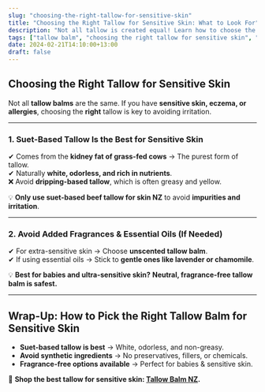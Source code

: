 ```yaml
---
slug: "choosing-the-right-tallow-for-sensitive-skin"
title: "Choosing the Right Tallow for Sensitive Skin: What to Look For"
description: "Not all tallow is created equal! Learn how to choose the best tallow balm for sensitive skin and avoid common irritants."
tags: ["tallow balm", "choosing the right tallow for sensitive skin", "beef tallow for skin NZ"]
date: 2024-02-21T14:10:00+13:00
draft: false
---
```


## Choosing the Right Tallow for Sensitive Skin  

Not all **tallow balms** are the same. If you have **sensitive skin, eczema, or allergies**, choosing the **right** tallow is key to avoiding irritation.  

---

### **1. Suet-Based Tallow Is the Best for Sensitive Skin**  

✔ Comes from the **kidney fat of grass-fed cows** → The purest form of tallow.  
✔ Naturally **white, odorless, and rich in nutrients**.  
❌ Avoid **dripping-based tallow**, which is often greasy and yellow.  

💡 **Only use suet-based beef tallow for skin NZ** to avoid **impurities and irritation**.  

---

### **2. Avoid Added Fragrances & Essential Oils (If Needed)**  

✔ For extra-sensitive skin → Choose **unscented tallow balm**.  
✔ If using essential oils → Stick to **gentle ones like lavender or chamomile**.  

💡 **Best for babies and ultra-sensitive skin?** **Neutral, fragrance-free tallow balm is safest.**  

---

## **Wrap-Up: How to Pick the Right Tallow Balm for Sensitive Skin**  

- **Suet-based tallow is best** → White, odorless, and non-greasy.  
- **Avoid synthetic ingredients** → No preservatives, fillers, or chemicals.  
- **Fragrance-free options available** → Perfect for babies & sensitive skin.  

🔗 **Shop the best tallow for sensitive skin: [Tallow Balm NZ](https://primalpantry.co.nz/shop/products/tallow-skin/).**

